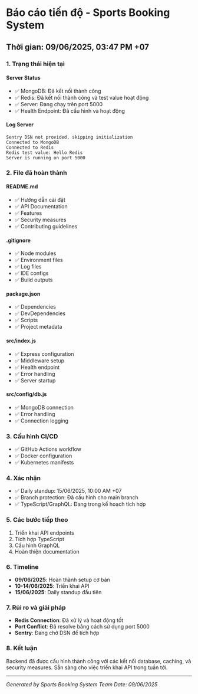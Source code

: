 # Báo cáo tiến độ - Sports Booking System

## Thời gian: 09/06/2025, 03:47 PM +07

### 1. Trạng thái hiện tại

#### Server Status
- ✅ MongoDB: Đã kết nối thành công
- ✅ Redis: Đã kết nối thành công và test value hoạt động
- ✅ Server: Đang chạy trên port 5000
- ✅ Health Endpoint: Đã cấu hình và hoạt động

#### Log Server
```
Sentry DSN not provided, skipping initialization
Connected to MongoDB
Connected to Redis
Redis test value: Hello Redis
Server is running on port 5000
```

### 2. File đã hoàn thành

#### README.md
- ✅ Hướng dẫn cài đặt
- ✅ API Documentation
- ✅ Features
- ✅ Security measures
- ✅ Contributing guidelines

#### .gitignore
- ✅ Node modules
- ✅ Environment files
- ✅ Log files
- ✅ IDE configs
- ✅ Build outputs

#### package.json
- ✅ Dependencies
- ✅ DevDependencies
- ✅ Scripts
- ✅ Project metadata

#### src/index.js
- ✅ Express configuration
- ✅ Middleware setup
- ✅ Health endpoint
- ✅ Error handling
- ✅ Server startup

#### src/config/db.js
- ✅ MongoDB connection
- ✅ Error handling
- ✅ Connection logging

### 3. Cấu hình CI/CD
- ✅ GitHub Actions workflow
- ✅ Docker configuration
- ✅ Kubernetes manifests

### 4. Xác nhận
- ✅ Daily standup: 15/06/2025, 10:00 AM +07
- ✅ Branch protection: Đã cấu hình cho main branch
- ✅ TypeScript/GraphQL: Đang trong kế hoạch tích hợp

### 5. Các bước tiếp theo
1. Triển khai API endpoints
2. Tích hợp TypeScript
3. Cấu hình GraphQL
4. Hoàn thiện documentation

### 6. Timeline
- **09/06/2025**: Hoàn thành setup cơ bản
- **10-14/06/2025**: Triển khai API
- **15/06/2025**: Daily standup đầu tiên

### 7. Rủi ro và giải pháp
- **Redis Connection**: Đã xử lý và hoạt động tốt
- **Port Conflict**: Đã resolve bằng cách sử dụng port 5000
- **Sentry**: Đang chờ DSN để tích hợp

### 8. Kết luận
Backend đã được cấu hình thành công với các kết nối database, caching, và security measures. Sẵn sàng cho việc triển khai API trong tuần tới.

---
*Generated by Sports Booking System Team*
*Date: 09/06/2025* 